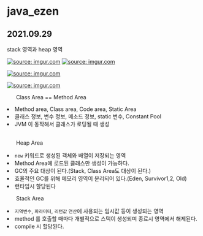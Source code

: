 # java_ezen

## 2021.09.29

stack 영역과 heap 영역

<a href="https://imgur.com/XEiiO2t"><img src="https://i.imgur.com/XEiiO2t.png" title="source: imgur.com" /></a>
<a href="https://imgur.com/iInUiMo"><img src="https://i.imgur.com/iInUiMo.png" title="source: imgur.com" /></a>

<a href="https://imgur.com/Mzw0RIS"><img src="https://i.imgur.com/Mzw0RIS.jpg" title="source: imgur.com" /></a>

<a href="https://imgur.com/qpRR9cG"><img src="https://i.imgur.com/qpRR9cG.jpg" title="source: imgur.com" /></a>

<ul>Class Area == Method Area</ul>
  <li>Method area, Class area, Code area, Static Area</li>
  <li>클래스 정보, 변수 정보, 메소드 정보, static 변수, Constant Pool</li>
  <li>JVM 이 동작해서 클래스가 로딩될 때 생성</li>
  <br>
<ul>Heap Area</ul>
  <li> <code>new</code> 키워드로 생성된 객체와 배열이 저장되는 영역</li>
  <li>Method Area에 로드된 클래스만 생성이 가능하다.</li>
  <li>GC의 주요 대상이 된다.(Stack, Class Area도 대상이 된다.)
  </li>
  <li>효율적인 GC를 위해 메모리 영역이 분리되어 있다.(Eden, Survivor1,2, Old)
  </li>
  <li>런타임시 할당된다</li>
  
<ul>Stack Area</ul>
  <li> <code>지역변수</code>, <code>파라미터</code>, <code>리턴값</code> <code>연산</code>에 사용되는 임시값 등이 생성되는 영역</li>
  <li> method 를 호출할 때마다 개별적으로 스택이 생성되며 종료시 영역에서 해제된다.</li>
  <li> compile 시 할당된다. </li>
  
  
<a href="https://velog.io/@ditt/JavaJVM-%EB%A9%94%EB%AA%A8%EB%A6%AC-%EC%98%81%EC%97%AD"></a>

